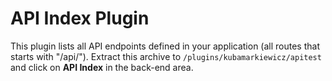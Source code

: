 # API Index Plugin

This plugin lists all API endpoints defined in your application (all routes that starts with "/api/"). 
Extract this archive to `/plugins/kubamarkiewicz/apitest` and click on **API Index** in the back-end area.

